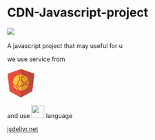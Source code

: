 # CDN-Javascript-project
[![](https://data.jsdelivr.com/v1/package/gh/Tsukinatsune/CDN-Javascript-project/badge)](https://www.jsdelivr.com/package/gh/Tsukinatsune/CDN-Javascript-project)


A javascript project that may useful for u

we use service from

![](https://raw.githubusercontent.com/jsdelivr/jsdelivr-media/68eb16a653e8f4e44a111371be3c1d41b0bfdb57/white/svg/jsdelivr-icon.svg)


and use <img width="30px" height="30px" src="https://cdn.jsdelivr.net/gh/devicons/devicon@latest/icons/javascript/javascript-plain.svg" /> language


[jsdelivr.net](https://cdn.jsdelivr.net/gh/Tsukinatsune/CDN-Javascript-project/)
